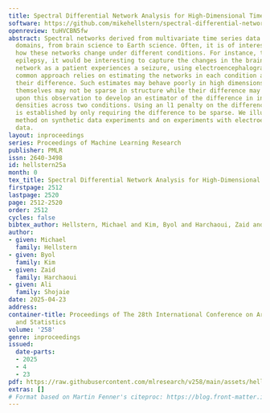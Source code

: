 ```yaml
---
title: Spectral Differential Network Analysis for High-Dimensional Time Series
software: https://github.com/mikehellstern/spectral-differential-networks
openreview: tuHVCBN5fw
abstract: Spectral networks derived from multivariate time series data arise in many
  domains, from brain science to Earth science. Often, it is of interest to study
  how these networks change under different conditions. For instance, to better understand
  epilepsy, it would be interesting to capture the changes in the brain connectivity
  network as a patient experiences a seizure, using electroencephalography data. A
  common approach relies on estimating the networks in each condition and calculating
  their difference. Such estimates may behave poorly in high dimensions as the networks
  themselves may not be sparse in structure while their difference may be. We build
  upon this observation to develop an estimator of the difference in inverse spectral
  densities across two conditions. Using an l1 penalty on the difference, consistency
  is established by only requiring the difference to be sparse. We illustrate the
  method on synthetic data experiments and on experiments with electroencephalography
  data.
layout: inproceedings
series: Proceedings of Machine Learning Research
publisher: PMLR
issn: 2640-3498
id: hellstern25a
month: 0
tex_title: Spectral Differential Network Analysis for High-Dimensional Time Series
firstpage: 2512
lastpage: 2520
page: 2512-2520
order: 2512
cycles: false
bibtex_author: Hellstern, Michael and Kim, Byol and Harchaoui, Zaid and Shojaie, Ali
author:
- given: Michael
  family: Hellstern
- given: Byol
  family: Kim
- given: Zaid
  family: Harchaoui
- given: Ali
  family: Shojaie
date: 2025-04-23
address:
container-title: Proceedings of The 28th International Conference on Artificial Intelligence
  and Statistics
volume: '258'
genre: inproceedings
issued:
  date-parts:
  - 2025
  - 4
  - 23
pdf: https://raw.githubusercontent.com/mlresearch/v258/main/assets/hellstern25a/hellstern25a.pdf
extras: []
# Format based on Martin Fenner's citeproc: https://blog.front-matter.io/posts/citeproc-yaml-for-bibliographies/
---
```

